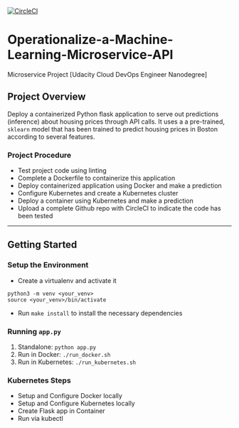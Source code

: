 [![CircleCI](https://circleci.com/gh/olwimamdouh/Operationalize-Machine-Learning-Microservice-API-.svg?style=svg)](https://circleci.com/gh/olwimamdouh/Operationalize-Machine-Learning-Microservice-API-)
# Operationalize-a-Machine-Learning-Microservice-API
Microservice Project [Udacity Cloud DevOps Engineer Nanodegree]

## Project Overview
Deploy a containerized Python flask application to serve out predictions (inference) about housing prices through API calls. It uses a a pre-trained, `sklearn` model that has been trained to predict housing prices in Boston according to several features. 

### Project Procedure
* Test project code using linting
* Complete a Dockerfile to containerize this application
* Deploy containerized application using Docker and make a prediction
* Configure Kubernetes and create a Kubernetes cluster
* Deploy a container using Kubernetes and make a prediction
* Upload a complete Github repo with CircleCI to indicate the code has been tested



---
## Getting Started
### Setup the Environment

* Create a virtualenv and activate it
```
python3 -m venv <your_venv>
source <your_venv>/bin/activate
```
* Run `make install` to install the necessary dependencies

### Running `app.py`

1. Standalone:  `python app.py`
2. Run in Docker:  `./run_docker.sh`
3. Run in Kubernetes:  `./run_kubernetes.sh`

### Kubernetes Steps

* Setup and Configure Docker locally
* Setup and Configure Kubernetes locally
* Create Flask app in Container
* Run via kubectl
